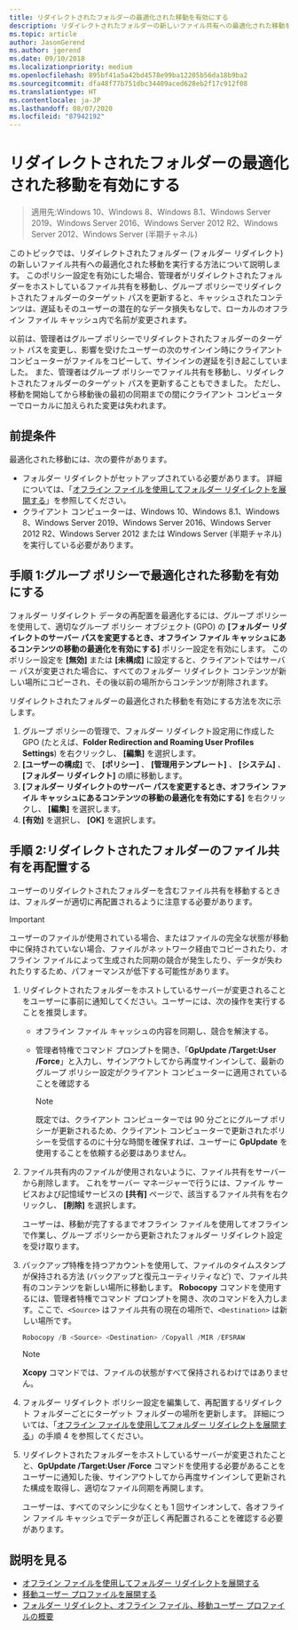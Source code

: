 ```yaml
---
title: リダイレクトされたフォルダーの最適化された移動を有効にする
description: リダイレクトされたフォルダーの新しいファイル共有への最適化された移動を実行する方法。
ms.topic: article
author: JasonGerend
ms.author: jgerend
ms.date: 09/10/2018
ms.localizationpriority: medium
ms.openlocfilehash: 895bf41a5a42bd4578e99ba12205b56da18b9ba2
ms.sourcegitcommit: dfa48f77b751dbc34409aced628eb2f17c912f08
ms.translationtype: HT
ms.contentlocale: ja-JP
ms.lasthandoff: 08/07/2020
ms.locfileid: "87942192"
---
```

# <a name="enable-optimized-moves-of-redirected-folders"></a>リダイレクトされたフォルダーの最適化された移動を有効にする

>適用先:Windows 10、Windows 8、Windows 8.1、Windows Server 2019、Windows Server 2016、Windows Server 2012 R2、Windows Server 2012、Windows Server (半期チャネル)

このトピックでは、リダイレクトされたフォルダー (フォルダー リダイレクト) の新しいファイル共有への最適化された移動を実行する方法について説明します。 このポリシー設定を有効にした場合、管理者がリダイレクトされたフォルダーをホストしているファイル共有を移動し、グループ ポリシーでリダイレクトされたフォルダーのターゲット パスを更新すると、キャッシュされたコンテンツは、遅延もそのユーザーの潜在的なデータ損失もなしで、ローカルのオフライン ファイル キャッシュ内で名前が変更されます。

以前は、管理者はグループ ポリシーでリダイレクトされたフォルダーのターゲット パスを変更し、影響を受けたユーザーの次のサインイン時にクライアント コンピューターがファイルをコピーして、サインインの遅延を引き起こしていました。 また、管理者はグループ ポリシーでファイル共有を移動し、リダイレクトされたフォルダーのターゲット パスを更新することもできました。 ただし、移動を開始してから移動後の最初の同期までの間にクライアント コンピューターでローカルに加えられた変更は失われます。

## <a name="prerequisites"></a>前提条件

最適化された移動には、次の要件があります。

- フォルダー リダイレクトがセットアップされている必要があります。 詳細については、「[オフライン ファイルを使用してフォルダー リダイレクトを展開する](deploy-folder-redirection.md)」を参照してください。
- クライアント コンピューターは、Windows 10、Windows 8.1、Windows 8、Windows Server 2019、Windows Server 2016、Windows Server 2012 R2、Windows Server 2012 または Windows Server (半期チャネル) を実行している必要があります。

## <a name="step-1-enable-optimized-move-in-group-policy"></a>手順 1:グループ ポリシーで最適化された移動を有効にする

フォルダー リダイレクト データの再配置を最適化するには、グループ ポリシーを使用して、適切なグループ ポリシー オブジェクト (GPO) の **[フォルダー リダイレクトのサーバー パスを変更するとき、オフライン ファイル キャッシュにあるコンテンツの移動の最適化を有効にする]** ポリシー設定を有効にします。 このポリシー設定を **[無効]** または **[未構成]** に設定すると、クライアントではサーバー パスが変更された場合に、すべてのフォルダー リダイレクト コンテンツが新しい場所にコピーされ、その後以前の場所からコンテンツが削除されます。

リダイレクトされたフォルダーの最適化された移動を有効にする方法を次に示します。

1. グループ ポリシーの管理で、フォルダー リダイレクト設定用に作成した GPO (たとえば、**Folder Redirection and Roaming User Profiles Settings**) を右クリックし、 **[編集]** を選択します。
2. **[ユーザーの構成]** で、 **[ポリシー]** 、 **[管理用テンプレート]** 、 **[システム]** 、 **[フォルダー リダイレクト]** の順に移動します。
3. **[フォルダー リダイレクトのサーバー パスを変更するとき、オフライン ファイル キャッシュにあるコンテンツの移動の最適化を有効にする]** を右クリックし、 **[編集]** を選択します。
4. **[有効]** を選択し、 **[OK]** を選択します。

## <a name="step-2-relocate-the-file-share-for-redirected-folders"></a>手順 2:リダイレクトされたフォルダーのファイル共有を再配置する

ユーザーのリダイレクトされたフォルダーを含むファイル共有を移動するときは、フォルダーが適切に再配置されるように注意する必要があります。

>[!IMPORTANT]
>ユーザーのファイルが使用されている場合、またはファイルの完全な状態が移動中に保持されていない場合、ファイルがネットワーク経由でコピーされたり、オフライン ファイルによって生成された同期の競合が発生したり、データが失われたりするため、パフォーマンスが低下する可能性があります。

1. リダイレクトされたフォルダーをホストしているサーバーが変更されることをユーザーに事前に通知してください。ユーザーには、次の操作を実行することを推奨します。

      - オフライン ファイル キャッシュの内容を同期し、競合を解決する。
      - 管理者特権でコマンド プロンプトを開き、「**GpUpdate /Target:User /Force**」と入力し、サインアウトしてから再度サインインして、最新のグループ ポリシー設定がクライアント コンピューターに適用されていることを確認する

        >[!NOTE]
        >既定では、クライアント コンピューターでは 90 分ごとにグループ ポリシーが更新されるため、クライアント コンピューターで更新されたポリシーを受信するのに十分な時間を確保すれば、ユーザーに **GpUpdate** を使用することを依頼する必要はありません。
2. ファイル共有内のファイルが使用されないように、ファイル共有をサーバーから削除します。 これをサーバー マネージャーで行うには、ファイル サービスおよび記憶域サービスの **[共有]** ページで、該当するファイル共有を右クリックし、 **[削除]** を選択します。

    ユーザーは、移動が完了するまでオフライン ファイルを使用してオフラインで作業し、グループ ポリシーから更新されたフォルダー リダイレクト設定を受け取ります。

3. バックアップ特権を持つアカウントを使用して、ファイルのタイムスタンプが保持される方法 (バックアップと復元ユーティリティなど) で、ファイル共有のコンテンツを新しい場所に移動します。 **Robocopy** コマンドを使用するには、管理者特権でコマンド プロンプトを開き、次のコマンドを入力します。ここで、```<Source>``` はファイル共有の現在の場所で、```<Destination>``` は新しい場所です。

    ```PowerShell
    Robocopy /B <Source> <Destination> /Copyall /MIR /EFSRAW
    ```

    >[!NOTE]
    >**Xcopy** コマンドでは、ファイルの状態がすべて保持されるわけではありません。
4. フォルダー リダイレクト ポリシー設定を編集して、再配置するリダイレクト フォルダーごとにターゲット フォルダーの場所を更新します。 詳細については、「[オフライン ファイルを使用してフォルダー リダイレクトを展開する](deploy-folder-redirection.md)」の手順 4 を参照してください。
5. リダイレクトされたフォルダーをホストしているサーバーが変更されたことと、**GpUpdate /Target:User /Force** コマンドを使用する必要があることをユーザーに通知した後、サインアウトしてから再度サインインして更新された構成を取得し、適切なファイル同期を再開します。

    ユーザーは、すべてのマシンに少なくとも 1 回サインオンして、各オフライン ファイル キャッシュでデータが正しく再配置されることを確認する必要があります。

## <a name="more-information"></a>説明を見る

* [オフライン ファイルを使用してフォルダー リダイレクトを展開する](deploy-folder-redirection.md)
* [移動ユーザー プロファイルを展開する](deploy-roaming-user-profiles.md)
* [フォルダー リダイレクト、オフライン ファイル、移動ユーザー プロファイルの概要](folder-redirection-rup-overview.md)